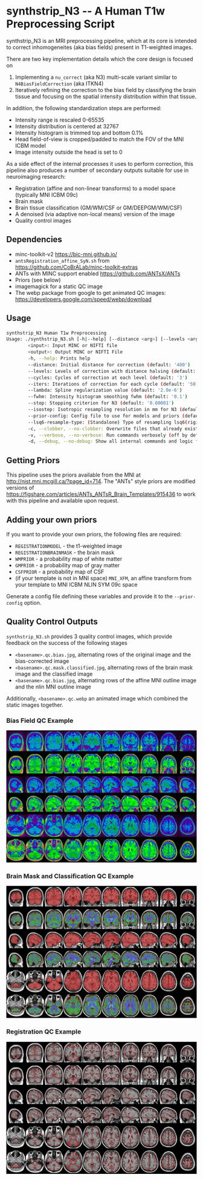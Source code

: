 # synthstrip_N3 -- A Human T1w Preprocessing Script

synthstrip_N3 is an MRI preprocessing pipeline, which at its core is intended
to correct inhomogeneites (aka bias fields) present in T1-weighted images.

There are two key implementation details which the core design is focused on

1. Implementing a `nu_correct` (aka N3) multi-scale variant similar to `N4BiasFieldCorrection` (aka ITKN4)
2. Iteratively refining the correction to the bias field by classifying the brain
tissue and focusing on the spatial intensity distribution within that tissue.

In addition, the following standardization steps are performed:

- Intensity range is rescaled 0-65535
- Intensity distribution is centered at 32767
- Intensity histogram is trimmed top and bottom 0.1%
- Head field-of-view is cropped/padded to match the FOV of the MNI ICBM model
- Image intensity outside the head is set to 0

As a side effect of the internal processes it uses to perform correction,
this pipeline also produces a number of secondary outputs suitable for use in
neuroimaging research:

- Registration (affine and non-linear transforms) to a model space (typically MNI ICBM 09c)
- Brain mask
- Brain tissue classification (GM/WM/CSF or GM/DEEPGM/WM/CSF)
- A denoised (via adaptive non-local means) version of the image
- Quality control images

## Dependencies

- minc-toolkit-v2 https://bic-mni.github.io/
- `antsRegistration_affine_SyN.sh` from https://github.com/CoBrALab/minc-toolkit-extras
- ANTs with MINC support enabled https://github.com/ANTsX/ANTs
- Priors (see below)
- imagemagick for a static QC image
- The webp package from google to get animated QC images: https://developers.google.com/speed/webp/download

## Usage

```bash
synthstrip_N3 Human T1w Preprocessing
Usage: ./synthstrip_N3.sh [-h|--help] [--distance <arg>] [--levels <arg>] [--cycles <arg>] [--iters <arg>] [--lambda <arg>] [--fwhm <arg>] [--stop <arg>] [--isostep <arg>] [--prior-config <arg>] [--lsq6-resample-type <arg>] [-c|--(no-)clobber] [-v|--(no-)verbose] [-d|--(no-)debug] <input> <output>
        <input>: Input MINC or NIFTI file
        <output>: Output MINC or NIFTI File
        -h, --help: Prints help
        --distance: Initial distance for correction (default: '400')
        --levels: Levels of correction with distance halving (default: '4')
        --cycles: Cycles of correction at each level (default: '3')
        --iters: Iterations of correction for each cycle (default: '50')
        --lambda: Spline regularization value (default: '2.0e-6')
        --fwhm: Intensity histogram smoothing fwhm (default: '0.1')
        --stop: Stopping criterion for N3 (default: '0.00001')
        --isostep: Isotropic resampling resolution in mm for N3 (default: '4')
        --prior-config: Config file to use for models and priors (default: 'mni_icbm152_nlin_sym_09c.cfg')
        --lsq6-resample-type: (Standalone) Type of resampling lsq6(rigid) output files undergo, can be "coordinates", "none", or a floating point value for the isotropic resolution in mni_icbm152_t1_tal_nlin_sym_09c space (default: 'none')
        -c, --clobber, --no-clobber: Overwrite files that already exist (off by default)
        -v, --verbose, --no-verbose: Run commands verbosely (off by default)
        -d, --debug, --no-debug: Show all internal commands and logic for debug (off by default)
```

## Getting Priors

This pipeline uses the priors available from the MNI at http://nist.mni.mcgill.ca/?page_id=714. The "ANTs" style priors
are modified versions of https://figshare.com/articles/ANTs_ANTsR_Brain_Templates/915436 to work with this pipeline
and available upon request.

## Adding your own priors

If you want to provide your own priors, the following files are required:
- `REGISTRATIONMODEL` - the t1-weighted image
- `REGISTRATIONBRAINMASK` - the brain mask
- `WMPRIOR` - a probability map of white matter
- `GMPRIOR` - a probability map of gray matter
- `CSFPRIOR` - a probability map of CSF
- (if your template is not in MNI space) `MNI_XFM`, an affine transform from your template to MNI ICBM NLIN SYM 09c space

Generate a config file defining these variables and provide it to the ``--prior-config`` option.

## Quality Control Outputs

`synthstrip_N3.sh` provides 3 quality control images, which provide feedback on the success of the following stages
- `<basename>.qc.bias.jpg`, alternating rows of the original image and the bias-corrected image
- `<basename>.qc.mask.classified.jpg`, alternating rows of the brain mask image and the classified image
- `<basename>.qc.bias.jpg`, alternating rows of the affine MNI outline image and the nlin MNI outline image

Additionally, `<basename>.qc.webp` an animated image which combined the static images together.

### Bias Field QC Example

![Bias Field QC Example](examples/example.qc.bias.jpg)

### Brain Mask and Classification QC Example

![Brain Mask and Classification QC Example](examples/example.mask.classified.jpg)

### Registration QC Example

![Registration QC Example](examples/example.qc.registration.jpg)
